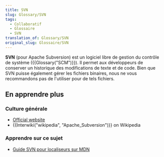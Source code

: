 ```yaml
---
title: SVN
slug: Glossary/SVN
tags:
  - Collaboratif
  - Glossaire
  - SVN
translation_of: Glossary/SVN
original_slug: Glossaire/SVN
---
```

**SVN** (pour Apache Subversion) est un logiciel libre de gestion du contrôle de système  ({{Glossary("SCM")}}). Il permet aux développeurs de conserver un historique des modifications de texte et de code. Bien que SVN puisse également gérer les fichiers binaires, nous ne vous recommandons pas de l'utiliser pour de tels fichiers.

## En apprendre plus

### Culture générale

- [Official website](https://subversion.apache.org/)
- {{Interwiki("wikipedia", "Apache_Subversion")}} on Wikipedia

### Apprendre sur ce sujet

- [Guide SVN pour localiseurs sur MDN](/fr/docs/Mozilla/Localization/SVN_guide_for_localizers)
